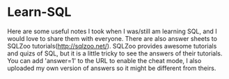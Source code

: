 # Learn-SQL
Here are some useful notes I took when I was/still am learning SQL, and I would love to share them with everyone.
There are also answer sheets to SQLZoo tutorials(http://sqlzoo.net/). SQLZoo provides awesome tutorials and quizs of SQL, but it is a little tricky to see the answers of their tutorials.
You can add 'answer=1' to the URL to enable the cheat mode, I also uploaded my own version of answers so it might be different from theirs. 
